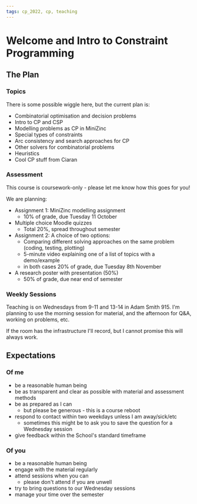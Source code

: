 ```yaml
---
tags: cp_2022, cp, teaching
---
```

# Welcome and Intro to Constraint Programming

## The Plan
### Topics
There is some possible wiggle here, but the current plan is:
- Combinatorial optimisation and decision problems
- Intro to CP and CSP
- Modelling problems as CP in MiniZinc
- Special types of constraints
- Arc consistency and search approaches for CP
- Other solvers for combinatorial problems
- Heuristics
- Cool CP stuff from Ciaran

### Assessment
This course is coursework-only - please let me know how this goes for you!

We are planning:
- Assignment 1: MiniZinc modelling assignment 
    - 10% of grade, due Tuesday 11 October
- Multiple choice Moodle quizzes 
    - Total 20%, spread throughout semester 
- Assignment 2: A choice of two options:
    - Comparing different solving approaches on the same problem (coding, testing, plotting)
    - 5-minute video explaining one of a list of topics with a demo/example
    - in both cases 20% of grade, due Tuesday 8th November
- A research poster with presentation (50%)
    - 50% of grade, due near end of semester

### Weekly Sessions

Teaching is on Wednesdays from 9-11 and 13-14 in Adam Smith 915.  I'm planning to use the morning session for material, and the afternoon for Q&A, working on problems, etc.  

If the room has the infrastructure I'll record, but I cannot promise this will always work.  


## Expectations
### Of me
- be a reasonable human being
- be as transparent and clear as possible with material and assessment methods
- be as prepared as I can
    - but please be generous - this is a course reboot
- respond to contact within two weekdays unless I am away/sick/etc
    - sometimes this might be to ask you to save the question for a Wednesday session
- give feedback within the School's standard timeframe

### Of you
- be a reasonable human being
- engage with the material regularly
- attend sessions when you can 
    - please don't attend if you are unwell
- try to bring questions to our Wednesday sessions
- manage your time over the semester

